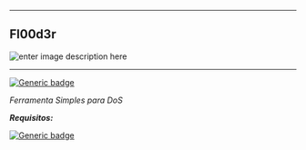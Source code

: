 ***

## Fl00d3r

![enter image description here](https://cdn.discordapp.com/attachments/1000104871971790878/1000497732064116888/aaa.png)
***
[![Generic badge](https://forthebadge.com/images/badges/made-with-python.svg)](https://shields.io/)

*Ferramenta Simples para DoS*


***Requisitos:***

[![Generic badge](https://img.shields.io/badge/Linguagem-PYTHON3-skyblue.svg)](https://www.python.org/downloads/)
